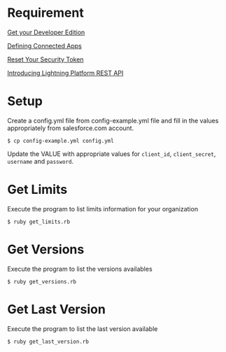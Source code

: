Requirement
============
[Get your Developer Edition](https://developer.salesforce.com/signup)

[Defining Connected Apps](https://developer.salesforce.com/docs/atlas.en-us.api_rest.meta/api_rest/intro_defining_remote_access_applications.htm)

[Reset Your Security Token](https://help.salesforce.com/articleView?id=user_security_token.htm&type=5)

[Introducing Lightning Platform REST API](https://developer.salesforce.com/docs/atlas.en-us.api_rest.meta/api_rest/intro_what_is_rest_api.htm)

Setup
======
Create a config.yml file from config-example.yml file and fill in the values appropriately from salesforce.com account.


	$ cp config-example.yml config.yml

Update the VALUE with appropriate values for `client_id`, `client_secret`, `username` and `password`.


Get Limits
===========
Execute the program to list limits information for your organization


	$ ruby get_limits.rb


Get Versions
=============
Execute the program to list the versions availables


	$ ruby get_versions.rb

Get Last Version
=================
Execute the program to list the last version available


	$ ruby get_last_version.rb

